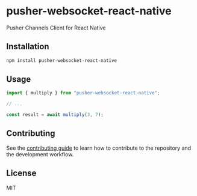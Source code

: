 # pusher-websocket-react-native

Pusher Channels Client for React Native

## Installation

```sh
npm install pusher-websocket-react-native
```

## Usage

```js
import { multiply } from "pusher-websocket-react-native";

// ...

const result = await multiply(3, 7);
```

## Contributing

See the [contributing guide](CONTRIBUTING.md) to learn how to contribute to the repository and the development workflow.

## License

MIT
